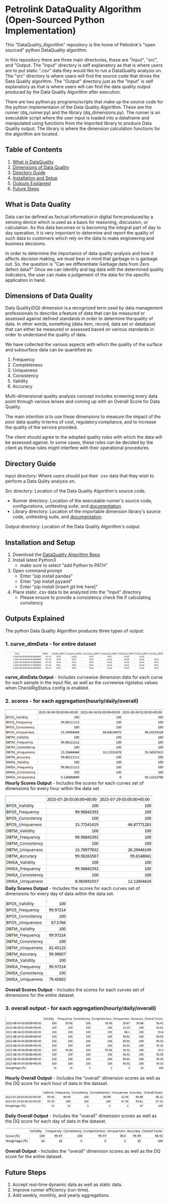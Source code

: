 # Petrolink DataQuality Algorithm (Open-Sourced Python Implementation)
This "DataQuality_Algorithm" repository is the home of Petrolink's "open sourced" python DataQuality algorithm.

In this repository there are three main directories, these are "Input", "src", and "Output. The "Input" directory is self explanatory as that is where users are to put static ".csv" data they would like to run a DataQuality analysis on. The "src" directory is where users will find the source code that drives the Data Quality algorithm. The "Output" directory just as the "Input" is self explanatory as that is where users will can find the data quality output produced by the Data Quality Algorithm after execution.

There are two python.py programs/scripts that make up the source code for the python implementaion of the Data Quality Algorithm. These are the runner (dq_runner.py) and the library (dq_dimensions.py). The runner is an executable script where the user input is loaded into a dataframe and manipulated using functions from the imported library to produce Data Quality output. The library is where the dimension calculation functions for the algorithm are located. 

## Table of Contents
1. [What is DataQuality](#what-is-data-quality)
2. [Dimensions of Data Quality](#dimensions-of-data-quality)
3. [Directory Guide](#directory-guide)
4. [Installation and Setup](#installation-and-setup)
5. [Outputs Explained](#outputs-explained)
6. [Future Steps](#future-steps)

## What is Data Quality
Data can be defined as factual information in digital form produced by a sensing device which is used as a basis for reasoning, discussion, or calculation.  As this data becomes or is becoming the integral part of day to day operation, it is very important to determine and report the quality of such data to customers which rely on the data to make engineering and business decisions. 

In order to determine the importance of data quality analysis and how it affects decision making, we must bear in mind that garbage in is garbage out.  So, the question is "Can we differentiate Garbage data from Zero defect data?" Once we can identify and tag data with the determined quality indicators, the user can make a judgement of the data for the specific application in hand. 

## Dimensions of Data Quality
Data Quality(DQ) dimension is a recognized term used by data management professionals to describe a feature of data that can be measured or assessed against defined standards in order to determine the quality of data. In other words, something (data item, record, data set or database) that can either be measured or assessed based on various standards in order to understand the quality of data. 

We have collected the various aspects with which the quality of the surface and subsurface data can be quantified as: 

1. Frequency 
2. Completeness 
2. Uniqueness 
4. Consistency 
5. Validity 
6. Accuracy 

Multi-dimensional quality analysis concept includes screening every data point through various lenses and coming up with an Overall Score for Data Quality. 

The main intention is to use these dimensions to measure the impact of the poor data quality in terms of cost, regulatory compliance, and to increase the quality of the service provided. 

The client should agree to the adopted quality rules with which the data will be assessed against. In some cases, these rules can be decided by the client as these rules might interfere with their operational procedures. 

## Directory Guide
Input directory: Where users should put their .csv data that they wish to perform a Data Qulity analysis on.

Src directory: Location of the Data Quality Algorithm's source code.
  - Runner directory: Location of the executable runner's source code, configurations, unittesting suite, and [documentation](src/Runner/README.md).
  - Library directory: Location of the importable dimension library's source code, unittesting suite, and [documentation](src/Library/README.md).

Output directory: Location of the Data Quality Algorithm's output.


## Installation and Setup
1. Download the [DataQuality Algorithm Repo]()
2. Install latest Python3
    - make sure to select "add Python to PATH"
3. Open command prompt
    - Enter "pip install pandas" 
    - Enter "pip install pyyaml"
    - Enter "pip install [insert git link here]"
4. Place static .csv data to be analyzed into the "Input" directory 
    - Please ensure to provide a consistency check file if calculating consitency

## Outputs Explained
The python Data Quality Algorithm produces three types of output: 
### 1. curve_dimData - for entire dataset

![curve_dimData Example](doc_images/image-1.png)

**curve_dimData Output** - Includes curvewise dimension data for each curve for each sample in the input file, as well as the curvewise rigstatus values when CheckRigStatus config is enabled. 

### 2. scores - for each aggregation(hourly/daily/overall)

![Hourly Scores Output](doc_images/image-3.png)     
**Hourly Scores Output** - Includes the scores for each curves set of dimensions for every hour within the data set.

![Daily Scores Output](doc_images/image-6.png)  
**Daily Scores Output** - Includes the scores for each curves set of dimensions for every day of data within the data set.

![Overall Scores Output](doc_images/image-2.png) 

**Overall Scores Output** - Includes the scores for each curves set of dimensions for the entire dataset.

### 3. overall output - for each aggregation(hourly/daily/overall)

![Hourly Overall Output](doc_images/image-5.png)

**Hourly Overall Output** - Includes the "overall" dimension scores as well as the DQ score for each hour of data in the dataset.

![Daily Overall Output](doc_images/image-7.png)

**Daily Overall Output** - Includes the "overall" dimension scores as well as the DQ score for each day of data in the dataset.

![Overall Output](doc_images/image-4.png)

**Overall Output** - Includes the "overall" dimension scores as well as the DQ score for the entire dataset.

## Future Steps
1. Accept real-time dynamic data as well as static data.
2. Improve runner efficiency (run-time).
3. Add weekly, monthly, and yearly aggregations.
